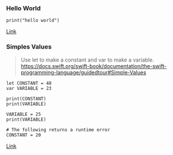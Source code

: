 ### Hello World
```
print("hello world")
```
[Link](https://swiftfiddle.com/3qzeizjyvfc3jmthu3j7ryf474)

### Simples Values
> Use let to make a constant and var to make a variable.
> https://docs.swift.org/swift-book/documentation/the-swift-programming-language/guidedtour#Simple-Values

```
let CONSTANT = 40
var VARIABLE = 23

print(CONSTANT)
print(VARIABLE)

VARIABLE = 25
print(VARIABLE)

# The following returns a runtime error
CONSTANT = 20
```
[Link](https://swiftfiddle.com/zlgyyljhtzd63jy37qh2gvk6km)
